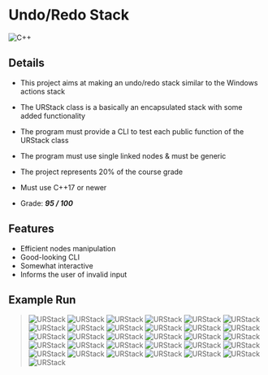 # Undo/Redo Stack

![C++](https://img.shields.io/badge/c++-%2300599C.svg?style=for-the-badge&logo=c%2B%2B&logoColor=white)

## Details

- This project aims at making an undo/redo stack similar to the Windows actions stack

- The URStack class is a basically an encapsulated stack with some added functionality 

- The program must provide a CLI to test each public function of the URStack class

- The program must use single linked nodes & must be generic

- The project represents 20% of the course grade

- Must use C++17 or newer

- Grade: **_95 / 100_**

## Features

- Efficient nodes manipulation
- Good-looking CLI
- Somewhat interactive
- Informs the user of invalid input

## Example Run

> ![URStack](../images/urstack0.png)
> ![URStack](../images/urstack1.png)
> ![URStack](../images/urstack2.png)
> ![URStack](../images/urstack3.png)
> ![URStack](../images/urstack4.png)
> ![URStack](../images/urstack5.png)
> ![URStack](../images/urstack6.png)
> ![URStack](../images/urstack7.png)
> ![URStack](../images/urstack8.png)
> ![URStack](../images/urstack9.png)
> ![URStack](../images/urstack10.png)
> ![URStack](../images/urstack11.png)
> ![URStack](../images/urstack12.png)
> ![URStack](../images/urstack13.png)
> ![URStack](../images/urstack14.png)
> ![URStack](../images/urstack15.png)
> ![URStack](../images/urstack16.png)
> ![URStack](../images/urstack17.png)
> ![URStack](../images/urstack18.png)
> ![URStack](../images/urstack19.png)
> ![URStack](../images/urstack20.png)
> ![URStack](../images/urstack21.png)
> ![URStack](../images/urstack22.png)
> ![URStack](../images/urstack23.png)
> ![URStack](../images/urstack24.png)
> ![URStack](../images/urstack25.png)
> ![URStack](../images/urstack26.png)
> ![URStack](../images/urstack27.png)
> ![URStack](../images/urstack28.png)
> ![URStack](../images/urstack29.png)
> ![URStack](../images/urstack30.png)
